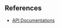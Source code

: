 ## References

- [API Documentations](https://cloud.google.com/compute/docs/reference/rest/v1/backendBuckets)